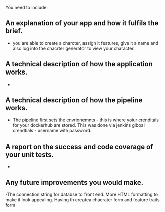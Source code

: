 You need to include:

An explanation of your app and how it fulfils the brief.
- 
 - you are able to create a charcter, assign it features, give it a name and also log into the chacrter generator to view your character. 

A technical description of how the application works.
-
 - 
A technical description of how the pipeline works.
- 
 - The pipeline first sets the envrionemnts - this is where yoiur crenditals for your dockerhub are stored. This was done via jenkins glboal crendtials - username with password. 

A report on the success and code coverage of your unit tests.
-

 -
Any future improvements you would make.
- 
 -The connection string for databse to front end. More HTML formatting to make it look appealing. Having th createa  chacrater form and feature traits form
